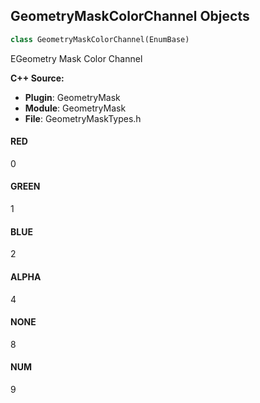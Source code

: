 ## GeometryMaskColorChannel Objects

```python
class GeometryMaskColorChannel(EnumBase)
```

EGeometry Mask Color Channel

**C++ Source:**

- **Plugin**: GeometryMask
- **Module**: GeometryMask
- **File**: GeometryMaskTypes.h

<a id="unreal.GeometryMaskColorChannel.RED"></a>

#### RED

0

<a id="unreal.GeometryMaskColorChannel.GREEN"></a>

#### GREEN

1

<a id="unreal.GeometryMaskColorChannel.BLUE"></a>

#### BLUE

2

<a id="unreal.GeometryMaskColorChannel.ALPHA"></a>

#### ALPHA

4

<a id="unreal.GeometryMaskColorChannel.NONE"></a>

#### NONE

8

<a id="unreal.GeometryMaskColorChannel.NUM"></a>

#### NUM

9

<a id="unreal.GeometryMaskCompositeOperation"></a>